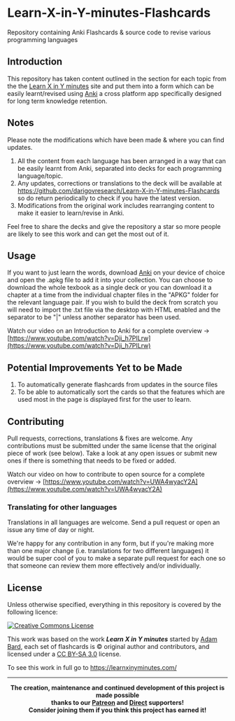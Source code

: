 # Learn-X-in-Y-minutes-Flashcards
Repository containing Anki Flashcards &amp; source code to revise various programming languages

## Introduction
This repository has taken content outlined in the section for each topic from the the [Learn X in Y minutes](https://learnxinyminutes.com/) site and put them into a form which can be easily learnt/revised using <a href="https://apps.ankiweb.net/">Anki</a> a cross platform app specifically designed for long term knowledge retention.

## Notes
Please note the modifications which have been made & where you can find updates.
1. All the content from each language has been arranged in a way that can be easily learnt from Anki, separated into decks for each programming language/topic.
2. Any updates, corrections or translations to the deck will be available at <a href="https://github.com/darigovresearch/Learn-X-in-Y-minutes-Flashcards">https://github.com/darigovresearch/Learn-X-in-Y-minutes-Flashcards</a> so do return periodically to check if you have the latest version.
3. Modifications from the original work includes rearranging content to make it easier to learn/revise in Anki.

Feel free to share the decks and give the repository a star so more people are likely to see this work and can get the most out of it.

## Usage
If you want to just learn the words, download <a href="https://apps.ankiweb.net/">Anki</a> on your device of choice and open the .apkg file to add it into your collection. You can choose to download the whole texbook as a single deck or you can download it a chapter at a time from the individual chapter files in the "APKG" folder for the relevant language pair. If you wish to build the deck from scratch you will need to import the .txt file via the desktop with HTML enabled and the separator to be "|" unless another separator has been used.

Watch our video on an Introduction to Anki for a complete overview -> [https://www.youtube.com/watch?v=Dji_h7PILrw](https://www.youtube.com/watch?v=Dji_h7PILrw)

## Potential Improvements Yet to be Made
1. To automatically generate flashcards from updates in the source files
2. To be able to automatically sort the cards so that the features which are used most in the page is displayed first for the user to learn.

## Contributing
Pull requests, corrections, translations & fixes are welcome. Any contributions must be submitted under the same license that the original piece of work (see below). Take a look at any open issues or submit new ones if there is something that needs to be fixed or added.

Watch our video on how to contribute to open source for a complete overview -> [https://www.youtube.com/watch?v=UWA4wyacY2A](https://www.youtube.com/watch?v=UWA4wyacY2A)

### Translating for other languages
Translations in all languages are welcome. Send a pull request or open an issue any time of day or night.

We're happy for any contribution in any form, but if you're making more than one major change (i.e. translations for two different languages) it would be super cool of you to make a separate pull request for each one so that someone can review them more effectively and/or individually.

## License
Unless otherwise specified, everything in this repository is covered by the following licence:

[![Creative Commons License](https://licensebuttons.net/l/by-sa/3.0/88x31.png)](https://creativecommons.org/licenses/by-sa/3.0/deed.en_US)

This work was based on the work ***Learn X in Y minutes*** started by [Adam Bard](http://adambard.com/), each set of flashcards is © original author and contributors, and licensed under a [CC BY-SA 3.0](https://creativecommons.org/licenses/by-sa/3.0/deed.en_US) license.

To see this work in full go to https://learnxinyminutes.com/

----

<b>
<div align="center">
    The creation, maintenance and continued development of this project is made possible
    <br>
    thanks to our <a href="http://patreon.com/darigovresearch">Patreon</a> and <a href="https://www.darigovresearch.com/donate">Direct</a> supporters!
    <br>
    Consider joining them if you think this project has earned it!
</div>
</b>
